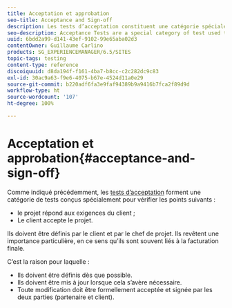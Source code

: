 ```yaml
---
title: Acceptation et approbation
seo-title: Acceptance and Sign-off
description: Les tests d’acceptation constituent une catégorie spéciale de tests utilisés pour vérifier que le projet satisfait aux exigences du client et que ce dernier l’accepte.
seo-description: Acceptance Tests are a special category of test used to verify that the project fulfils the customer's requirements and that the customer accepts the project
uuid: 6bdd2a99-d141-43ef-9102-99e65aba02d3
contentOwner: Guillaume Carlino
products: SG_EXPERIENCEMANAGER/6.5/SITES
topic-tags: testing
content-type: reference
discoiquuid: d8da194f-f161-4ba7-b8cc-c2c282dc9c83
exl-id: 30ac9a63-f9e6-4075-b67e-4524d11a0e29
source-git-commit: b220adf6fa3e9faf94389b9a9416b7fca2f89d9d
workflow-type: ht
source-wordcount: '107'
ht-degree: 100%

---
```


# Acceptation et approbation{#acceptance-and-sign-off}

Comme indiqué précédemment, les [tests d’acceptation](/help/sites-developing/planning.md) forment une catégorie de tests conçus spécialement pour vérifier les points suivants :

* le projet répond aux exigences du client ;
* Le client accepte le projet.

Ils doivent être définis par le client et par le chef de projet. Ils revêtent une importance particulière, en ce sens qu’ils sont souvent liés à la facturation finale.

C’est la raison pour laquelle :

* Ils doivent être définis dès que possible.
* Ils doivent être mis à jour lorsque cela s’avère nécessaire.
* Toute modification doit être formellement acceptée et signée par les deux parties (partenaire et client).
